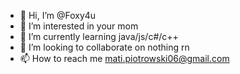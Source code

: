 - 👋 Hi, I’m @Foxy4u
- 👀 I’m interested in your mom
- 🌱 I’m currently learning java/js/c#/c++
- 💞️ I’m looking to collaborate on nothing rn
- 📫 How to reach me mati.piotrowski06@gmail.com
